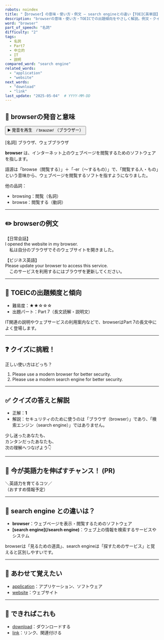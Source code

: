 ```yaml
---
robots: noindex
title: "【browser】の意味・使い方・例文 ― search engineとの違い【TOEIC英単語】"
description: "browserの意味・使い方・TOEICでの出題傾向をやさしく解説。例文・クイズ付きでsearch engineとの違いもわかりやすく学べます。"
word: "browser"
part_of_speech: "名詞"
difficulty: "2"
tags:
  - 名詞
  - Part7
  - 中立的
  - IT
  - 説明
compared_word: "search engine"
related_words:
  - "application"
  - "website"
next_words:
  - "download"
  - "link"
last_update: "2025-05-04"  # YYYY-MM-DD
---
```


## 🔰 browserの発音と意味

<button class="play-audio" onclick="playTTS('browser')">
  <span class="play-audio-main">
    ▶️ 発音を再生　/ˈbraʊzər/
  </span>
  <span class="play-audio-sub">
    （ブラウザー）
  </span>
</button>

[名詞] ブラウザ、ウェブブラウザ

**browser** は、インターネット上のウェブページを閲覧するためのソフトウェアを指します。

語源は「browse（閲覧する）」＋「-er（～するもの）」で、「閲覧する人・もの」という意味から、ウェブページを閲覧するソフトを指すようになりました。

他の品詞：  
- browsing：閲覧（名詞）
- browse：閲覧する（動詞）

---

## ✏️ browserの例文

【日常会話】  
I opened the website in my browser.  
　私は自分のブラウザでそのウェブサイトを開きました。

【ビジネス英語】  
Please update your browser to access this service.  
　このサービスを利用するにはブラウザを更新してください。

---

## 🎯 TOEICの出題頻度と傾向

- 難易度：★★☆☆☆
- 出題パート：Part 7（長文読解・説明文）

IT関連の説明やウェブサービスの利用案内などで、browserはPart 7の長文中によく登場します。

---

## ❓ クイズに挑戦！

正しい使い方はどっち？

1. Please use a modern browser for better security.  
2. Please use a modern search engine for better security.

---

## ✅ クイズの答えと解説

- 正解：**1**
- 解説：セキュリティのために使うのは「ブラウザ（browser）」であり、「検索エンジン（search engine）」ではありません。

少し迷ったあなたも、  
カンタンだったあなたも、  
次の理解へつなげよう👇️

---

## 🚀 今が英語力を伸ばすチャンス！ (PR)

<div class="info-center">
＼英語力を育てるコツ／<br>  
（おすすめ情報予定）
</div>

---

## 🤔  search engine との違いは？

- **browser**：ウェブページを表示・閲覧するためのソフトウェア
- **[search engine](/search engine)**：ウェブ上の情報を検索するサービスやシステム

browserは「見るための道具」、search engineは「探すためのサービス」と覚えると区別しやすいです。

---

## 🧩 あわせて覚えたい

- [application](/application)：アプリケーション、ソフトウェア
- [website](/website)：ウェブサイト

---

## 📖 できればこれも

- [download](/download)：ダウンロードする
- [link](/link)：リンク、関連付ける

<!-- cvid: aid34_bid04 -->
